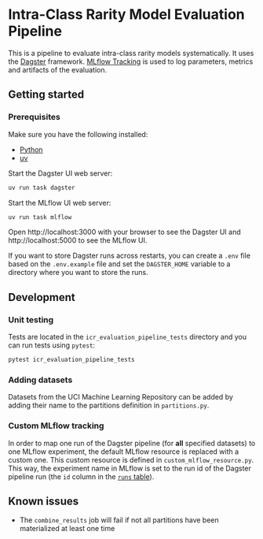# Intra-Class Rarity Model Evaluation Pipeline

This is a pipeline to evaluate intra-class rarity models systematically. It uses the [Dagster](https://dagster.io/)
framework.
[MLflow Tracking](https://mlflow.org/docs/latest/tracking/) is used to log parameters, metrics and artifacts of the
evaluation.

## Getting started

### Prerequisites

Make sure you have the following installed:

- [Python](https://www.python.org/downloads/)
- [uv](https://docs.astral.sh/uv/getting-started/installation/)

Start the Dagster UI web server:

```bash
uv run task dagster
```

Start the MLflow UI web server:

```bash
uv run task mlflow
```

Open http://localhost:3000 with your browser to see the Dagster UI and http://localhost:5000 to see the MLflow UI.

If you want to store Dagster runs across restarts, you can create a `.env` file based on the `.env.example` file and set
the `DAGSTER_HOME` variable to a directory where you want to store the runs.

## Development

### Unit testing

Tests are located in the `icr_evaluation_pipeline_tests` directory and you can run tests using `pytest`:

```bash
pytest icr_evaluation_pipeline_tests
```

### Adding datasets

Datasets from the UCI Machine Learning Repository can be added by adding their name to the partitions definition in
`partitions.py`.

### Custom MLflow tracking

In order to map one run of the Dagster pipeline (for **all** specified datasets) to one MLflow experiment, the default
MLflow resource is replaced with a custom one. This custom resource is defined in `custom_mlflow_resource.py`.
This way, the experiment name in MLflow is set to the run id of the Dagster pipeline run (the `id` column in the [
`runs` table](http://localhost:3000/runs)).

## Known issues

- The `combine_results` job will fail if not all partitions have been materialized at least one time
